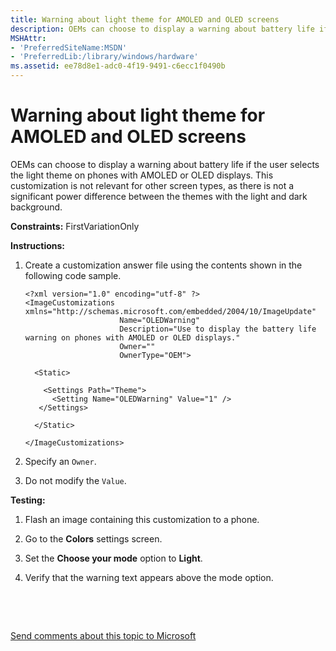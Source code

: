 ```yaml
---
title: Warning about light theme for AMOLED and OLED screens
description: OEMs can choose to display a warning about battery life if the user selects the light theme on phones with AMOLED or OLED displays.
MSHAttr:
- 'PreferredSiteName:MSDN'
- 'PreferredLib:/library/windows/hardware'
ms.assetid: ee78d8e1-adc0-4f19-9491-c6ecc1f0490b
---
```


# Warning about light theme for AMOLED and OLED screens


OEMs can choose to display a warning about battery life if the user selects the light theme on phones with AMOLED or OLED displays. This customization is not relevant for other screen types, as there is not a significant power difference between the themes with the light and dark background.

<a href="" id="constraints---firstvariationonly"></a>**Constraints:** FirstVariationOnly  

<a href="" id="instructions-"></a>**Instructions:**  
1.  Create a customization answer file using the contents shown in the following code sample.

    ``` syntax
    <?xml version="1.0" encoding="utf-8" ?>  
    <ImageCustomizations xmlns="http://schemas.microsoft.com/embedded/2004/10/ImageUpdate"  
                         Name="OLEDWarning"  
                         Description="Use to display the battery life warning on phones with AMOLED or OLED displays."  
                         Owner=""  
                         OwnerType="OEM"> 
      
      <Static>  

        <Settings Path="Theme">  
          <Setting Name="OLEDWarning" Value="1" /> 
       </Settings>  

      </Static>

    </ImageCustomizations>
    ```

2.  Specify an `Owner`.

3.  Do not modify the `Value`.

<a href="" id="testing-"></a>**Testing:**  
1.  Flash an image containing this customization to a phone.

2.  Go to the **Colors** settings screen.

3.  Set the **Choose your mode** option to **Light**.

4.  Verify that the warning text appears above the mode option.

 

 

[Send comments about this topic to Microsoft](mailto:wsddocfb@microsoft.com?subject=Documentation%20feedback%20%5Bp_phCustomization\p_phCustomization%5D:%20Warning%20about%20light%20theme%20for%20AMOLED%20and%20OLED%20screens%20%20RELEASE:%20%289/7/2016%29&body=%0A%0APRIVACY%20STATEMENT%0A%0AWe%20use%20your%20feedback%20to%20improve%20the%20documentation.%20We%20don't%20use%20your%20email%20address%20for%20any%20other%20purpose,%20and%20we'll%20remove%20your%20email%20address%20from%20our%20system%20after%20the%20issue%20that%20you're%20reporting%20is%20fixed.%20While%20we're%20working%20to%20fix%20this%20issue,%20we%20might%20send%20you%20an%20email%20message%20to%20ask%20for%20more%20info.%20Later,%20we%20might%20also%20send%20you%20an%20email%20message%20to%20let%20you%20know%20that%20we've%20addressed%20your%20feedback.%0A%0AFor%20more%20info%20about%20Microsoft's%20privacy%20policy,%20see%20http://privacy.microsoft.com/default.aspx. "Send comments about this topic to Microsoft")




